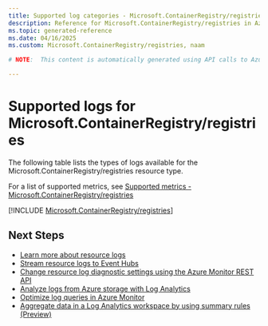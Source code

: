 ```yaml
---
title: Supported log categories - Microsoft.ContainerRegistry/registries
description: Reference for Microsoft.ContainerRegistry/registries in Azure Monitor Logs.
ms.topic: generated-reference
ms.date: 04/16/2025
ms.custom: Microsoft.ContainerRegistry/registries, naam

# NOTE:  This content is automatically generated using API calls to Azure. Any edits made on these files will be overwritten in the next run of the script. 

---
```





# Supported logs for Microsoft.ContainerRegistry/registries  
The following table lists the types of logs available for the Microsoft.ContainerRegistry/registries resource type.
  
  
  
For a list of supported metrics, see [Supported metrics - Microsoft.ContainerRegistry/registries](../supported-metrics/microsoft-containerregistry-registries-metrics.md)  
  

  
[!INCLUDE [Microsoft.ContainerRegistry/registries](~/reusable-content/ce-skilling/azure/includes/azure-monitor/reference/logs/microsoft-containerregistry-registries-logs-include.md)]  
  

## Next Steps

* [Learn more about resource logs](/azure/azure-monitor/essentials/platform-logs-overview)
* [Stream resource logs to Event Hubs](/azure/azure-monitor/essentials/resource-logs#send-to-azure-event-hubs)
* [Change resource log diagnostic settings using the Azure Monitor REST API](/rest/api/monitor/diagnosticsettings)
* [Analyze logs from Azure storage with Log Analytics](/azure/azure-monitor/essentials/resource-logs#send-to-log-analytics-workspace)
* [Optimize log queries in Azure Monitor](/azure/azure-monitor/logs/query-optimization)
* [Aggregate data in a Log Analytics workspace by using summary rules (Preview)](/azure/azure-monitor/logs/summary-rules)